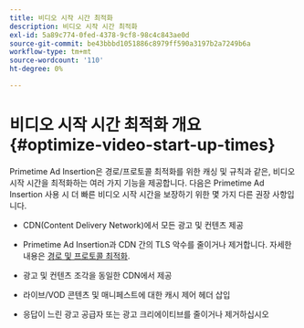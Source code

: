 ```yaml
---
title: 비디오 시작 시간 최적화
description: 비디오 시작 시간 최적화
exl-id: 5a89c774-0fed-4378-9cf8-98c4c843ae0d
source-git-commit: be43bbbd1051886c8979ff590a3197b2a7249b6a
workflow-type: tm+mt
source-wordcount: '110'
ht-degree: 0%

---
```


# 비디오 시작 시간 최적화 개요 {#optimize-video-start-up-times}

Primetime Ad Insertion은 경로/프로토콜 최적화를 위한 캐싱 및 규칙과 같은, 비디오 시작 시간을 최적화하는 여러 가지 기능을 제공합니다. 다음은 Primetime Ad Insertion 사용 시 더 빠른 비디오 시작 시간을 보장하기 위한 몇 가지 다른 권장 사항입니다.

* CDN(Content Delivery Network)에서 모든 광고 및 컨텐츠 제공

* Primetime Ad Insertion과 CDN 간의 TLS 악수를 줄이거나 제거합니다. 자세한 내용은 [경로 및 프로토콜 최적화](optimize-routes-protocols.md).

* 광고 및 컨텐츠 조각을 동일한 CDN에서 제공

* 라이브/VOD 콘텐츠 및 매니페스트에 대한 캐시 제어 헤더 삽입

* 응답이 느린 광고 공급자 또는 광고 크리에이티브를 줄이거나 제거하십시오
